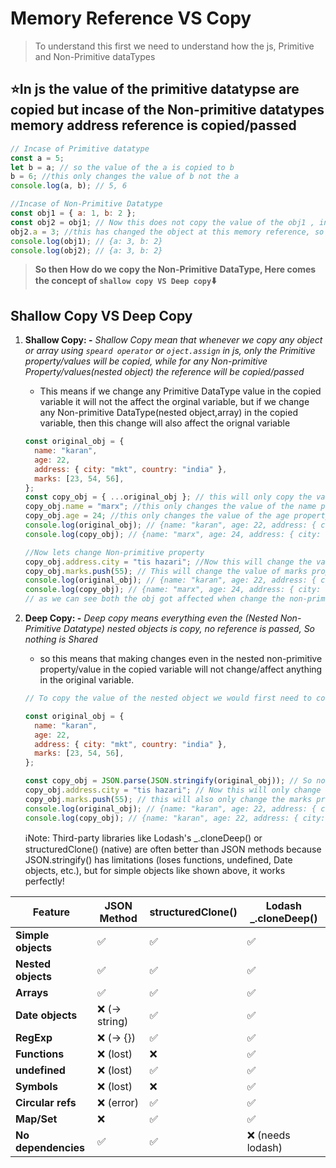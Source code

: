 # **Memory Reference VS Copy**

> To understand this first we need to understand how the js, Primitive and Non-Primitive dataTypes

## ⭐In js the value of the primitive datatypse are copied but incase of the Non-primitive datatypes memory address reference is copied/passed

```js
// Incase of Primitive datatype
const a = 5;
let b = a; // so the value of the a is copied to b
b = 6; //this only changes the value of b not the a
console.log(a, b); // 5, 6

//Incase of Non-Primitive Datatype
const obj1 = { a: 1, b: 2 };
const obj2 = obj1; // Now this does not copy the value of the obj1 , instead the memory address is copied so if we make any change in obj2, it will also change the value of obj1
obj2.a = 3; //this has changed the object at this memory reference, so any variable pointing at this memory-reference will have the same modified value
console.log(obj1); // {a: 3, b: 2}
console.log(obj2); // {a: 3, b: 2}
```

> **So then How do we copy the Non-Primitive DataType, Here comes the concept of `shallow copy VS Deep copy`⬇️**

## **Shallow Copy VS Deep Copy**

1. **Shallow Copy: -** _Shallow Copy mean that whenever we copy any object or array using `speard operator` or `oject.assign` in js, only the Primitive property/values will be copied, while for any Non-primitive Property/values(nested object) the reference will be copied/passed_

   - This means if we change any Primitive DataType value in the copied variable it will not the affect the orginal variable, but if we change any Non-primitive DataType(nested object,array) in the copied variable, then this change will also affect the orignal variable

   ```js
   const original_obj = {
     name: "karan",
     age: 22,
     address: { city: "mkt", country: "india" },
     marks: [23, 54, 56],
   };
   const copy_obj = { ...original_obj }; // this will only copy the value of primitive property, and for the non-primitive property like address and marks the memory-reference is passed
   copy_obj.name = "marx"; //this only changes the value of the name property in the copied variable only, the value of the name is not changed in the original obj
   copy_obj.age = 24; //this only changes the value of the age property in the copied variable only, the value of the age is not changed in the original obj
   console.log(original_obj); // {name: "karan", age: 22, address: { city: "mkt", country: "india" }, marks: [23, 54, 56]}
   console.log(copy_obj); // {name: "marx", age: 24, address: { city: "mkt", country: "india" }, marks: [23, 54, 56]}

   //Now lets change Non-primitive property
   copy_obj.address.city = "tis hazari"; //Now this will change the value of address property in both the original and copy variable, as we have discussed erlier, that for the non-primitive property there memory-reference are copied/passed
   copy_obj.marks.push(55); // This will change the value of marks property in both the original and copy variable, as we have discussed erlier, that for the non-primitive property there memory-reference are copied/passed
   console.log(original_obj); // {name: "karan", age: 22, address: { city: "tis hazari", country: "india" }, marks: [23, 54, 56, 55 ]}
   console.log(copy_obj); // {name: "marx", age: 24, address: { city: "tis hazari", country: "india" }, marks: [23, 54, 56, 55 ]}
   // as we can see both the obj got affected when change the non-primitive property, cause these are shared in shallow copy
   ```

2. **Deep Copy: -** _Deep copy means everything even the (Nested Non-Primitive Datatype) nested objects is copy, no reference is passed, So nothing is Shared_

   - so this means that making changes even in the nested non-primitive property/value in the copied variable will not change/affect anything in the original variable.

   ```js
   // To copy the value of the nested object we would first need to convert the whole object to Primitive DataType(string) using JSON.Stringigy (we can also use thrid party packages which behind the scene does the same)

   const original_obj = {
     name: "karan",
     age: 22,
     address: { city: "mkt", country: "india" },
     marks: [23, 54, 56],
   };

   const copy_obj = JSON.parse(JSON.stringify(original_obj)); // So now this copy everything, even nested Non-Primitive Types, Nothing is Shared
   copy_obj.address.city = "tis hazari"; // Now this will only change the address property in the copy variable only, as we have discussed erlier in deep copy no memory-reference is passed, everything is copied.
   copy_obj.marks.push(55); // this will also only change the marks property in the copy variable only, as we have discussed erlier in deep copy no memory-reference is passed, everything is copied.
   console.log(original_obj); // {name: "karan", age: 22, address: { city: "mkt", country: "india" }, marks: [23, 54, 56 ]}
   console.log(copy_obj); // {name: "karan", age: 22, address: { city: "tis hazari", country: "india" }, marks: [23, 54, 56, 55 ]}
   ```

   ℹ️Note: Third-party libraries like Lodash's \_.cloneDeep() or structuredClone() (native) are often better than JSON methods because JSON.stringify() has limitations (loses functions, undefined, Date objects, etc.), but for simple objects like shown above, it works perfectly!

| Feature             | JSON Method   | structuredClone() | Lodash \_.cloneDeep() |
| ------------------- | ------------- | ----------------- | --------------------- |
| **Simple objects**  | ✅            | ✅                | ✅                    |
| **Nested objects**  | ✅            | ✅                | ✅                    |
| **Arrays**          | ✅            | ✅                | ✅                    |
| **Date objects**    | ❌ (→ string) | ✅                | ✅                    |
| **RegExp**          | ❌ (→ {})     | ✅                | ✅                    |
| **Functions**       | ❌ (lost)     | ❌                | ✅                    |
| **undefined**       | ❌ (lost)     | ✅                | ✅                    |
| **Symbols**         | ❌ (lost)     | ❌                | ✅                    |
| **Circular refs**   | ❌ (error)    | ✅                | ✅                    |
| **Map/Set**         | ❌            | ✅                | ✅                    |
| **No dependencies** | ✅            | ✅                | ❌ (needs lodash)     |
